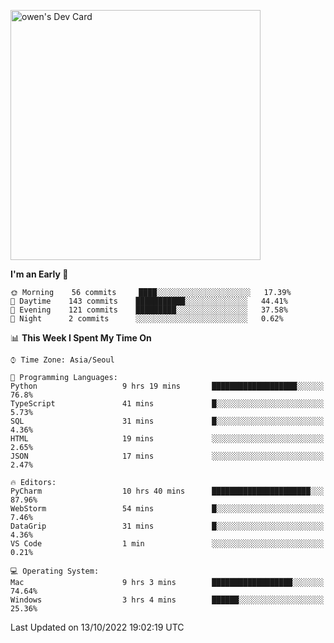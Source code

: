 <a href="https://app.daily.dev/owen_9066"><img src="https://api.daily.dev/devcards/51e5c69f10114f2abe0ae390c27b0828.png?r=hyb" width="400" alt="owen's Dev Card"/></a>

 
 <!--START_SECTION:waka-->
**I'm an Early 🐤** 

```text
🌞 Morning    56 commits     ████░░░░░░░░░░░░░░░░░░░░░   17.39% 
🌆 Daytime    143 commits    ███████████░░░░░░░░░░░░░░   44.41% 
🌃 Evening    121 commits    █████████░░░░░░░░░░░░░░░░   37.58% 
🌙 Night      2 commits      ░░░░░░░░░░░░░░░░░░░░░░░░░   0.62%

```


📊 **This Week I Spent My Time On** 

```text
⌚︎ Time Zone: Asia/Seoul

💬 Programming Languages: 
Python                   9 hrs 19 mins       ███████████████████░░░░░░   76.8% 
TypeScript               41 mins             █░░░░░░░░░░░░░░░░░░░░░░░░   5.73% 
SQL                      31 mins             █░░░░░░░░░░░░░░░░░░░░░░░░   4.36% 
HTML                     19 mins             ░░░░░░░░░░░░░░░░░░░░░░░░░   2.65% 
JSON                     17 mins             ░░░░░░░░░░░░░░░░░░░░░░░░░   2.47%

🔥 Editors: 
PyCharm                  10 hrs 40 mins      ██████████████████████░░░   87.96% 
WebStorm                 54 mins             █░░░░░░░░░░░░░░░░░░░░░░░░   7.46% 
DataGrip                 31 mins             █░░░░░░░░░░░░░░░░░░░░░░░░   4.36% 
VS Code                  1 min               ░░░░░░░░░░░░░░░░░░░░░░░░░   0.21%

💻 Operating System: 
Mac                      9 hrs 3 mins        ██████████████████░░░░░░░   74.64% 
Windows                  3 hrs 4 mins        ██████░░░░░░░░░░░░░░░░░░░   25.36%

```


 Last Updated on 13/10/2022 19:02:19 UTC
<!--END_SECTION:waka-->
